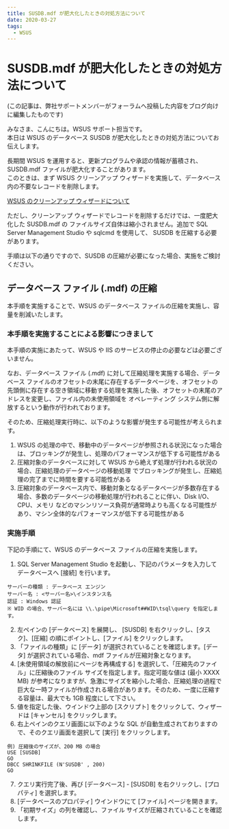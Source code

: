 ```yaml
---
title: SUSDB.mdf が肥大化したときの対処方法について
date: 2020-03-27
tags:
  - WSUS
---
```

# SUSDB.mdf が肥大化したときの対処方法について

(この記事は、弊社サポートメンバーがフォーラムへ投稿した内容をブログ向けに編集したものです)

みなさま、こんにちは。WSUS サポート担当です。  
本日は WSUS のデータベース SUSDB が肥大化したときの対処方法についてお伝えします。

長期間 WSUS を運用すると、更新プログラムや承認の情報が蓄積され、SUSDB.mdf ファイルが肥大化することがあります。  
このときは、まず WSUS クリーンアップ ウィザードを実施して、データベース内の不要なレコードを削除します。

[WSUS のクリーンアップ ウィザードについて](https://jpmem.github.io/blog/wsus/2017-12-05_01/)

ただし、クリーンアップ ウィザードでレコードを削除するだけでは、一度肥大化した SUSDB.mdf の
ファイルサイズ自体は縮小されません。追加で SQL Server Management Studio や sqlcmd を使用して、
SUSDB を圧縮する必要があります。

手順は以下の通りですので、SUSDB の圧縮が必要になった場合、実施をご検討ください。

## データベース ファイル (.mdf) の圧縮
本手順を実施することで、WSUS のデータベース ファイルの圧縮を実施し、容量を削減いたします。

### 本手順を実施することによる影響につきまして
本手順の実施にあたって、WSUS や IIS のサービスの停止の必要などは必要ございません。

なお、データベース ファイル (.mdf) に対して圧縮処理を実施する場合、データベース ファイルのオフセットの末尾に存在するデータページを、オフセットの先頭側に存在する空き領域に移動する処理を実施した後、オフセットの末尾のアドレスを変更し、ファイル内の未使用領域を オペレーティング システム側に解放するという動作が行われております。

そのため、圧縮処理実行時に、以下のような影響が発生する可能性が考えられます。

1. WSUS の処理の中で、移動中のデータページが参照される状況になった場合は、ブロッキングが発生し、処理のパフォーマンスが低下する可能性がある
2. 圧縮対象のデータベースに対して WSUS から絶えず処理が行われる状況の場合、圧縮処理のデータページの移動処理 でブロッキングが発生し、圧縮処理の完了までに時間を要する可能性がある
3. 圧縮対象のデータベース内で、移動対象となるデータページが多数存在する場合、多数のデータページの移動処理が行われることに伴い、Disk I/O、CPU、メモリ などのマシンリソース負荷が通常時よりも高くなる可能性があり、マシン全体的なパフォーマンスが低下する可能性がある

### 実施手順
下記の手順にて、WSUS のデータベース ファイルの圧縮を実施します。

1. SQL Server Management Studio を起動し、下記のパラメータを入力してデータベースへ \[接続\] を行います。
```
サーバーの種類 : データベース エンジン
サーバー名 : <サーバー名>\インスタンス名
認証 : Windows 認証
※ WID の場合、サーバー名には \\.\pipe\Microsoft##WID\tsql\query を指定します。
```
2. 左ペインの \[データベース\] を展開し、 \[SUSDB\] を右クリックし、\[タスク\]、\[圧縮\] の順にポイントし、\[ファイル\] をクリックします。
3. 「ファイルの種類」に \[データ\] が選択されていることを確認します。\[データ\] が選択されている場合、mdf ファイルが圧縮対象となります。
4.  \[未使用領域の解放前にページを再構成する\] を選択して、「圧縮先のファイル」に圧縮後のファイル サイズを指定します。指定可能な値は (最小 XXXX MB) が参考になりますが、急激にサイズを縮小した場合、圧縮処理の過程で巨大な一時ファイルが作成される場合があります。そのため、一度に圧縮する容量は、最大でも 1GB 程度にして下さい。
5. 値を指定した後、ウインドウ上部の \[スクリプト\] をクリックして、ウィザードは \[キャンセル\] をクリックします。
6. 右上ペインのクエリ画面に以下のような SQL が自動生成されておりますので、そのクエリ画面を選択して \[実行\] をクリックします。
```
例) 圧縮後のサイズが、200 MB の場合
USE [SUSDB]
GO
DBCC SHRINKFILE (N'SUSDB' , 200)
GO
```
7. クエリ実行完了後、再び \[データベース\] - \[SUSDB\] を右クリックし、\[プロパティ\] を選択します。
8. \[データベースのプロパティ\] ウインドウにて \[ファイル\] ページを開きます。
9. 「初期サイズ」の列を確認し、ファイル サイズが圧縮されていることを確認します。
